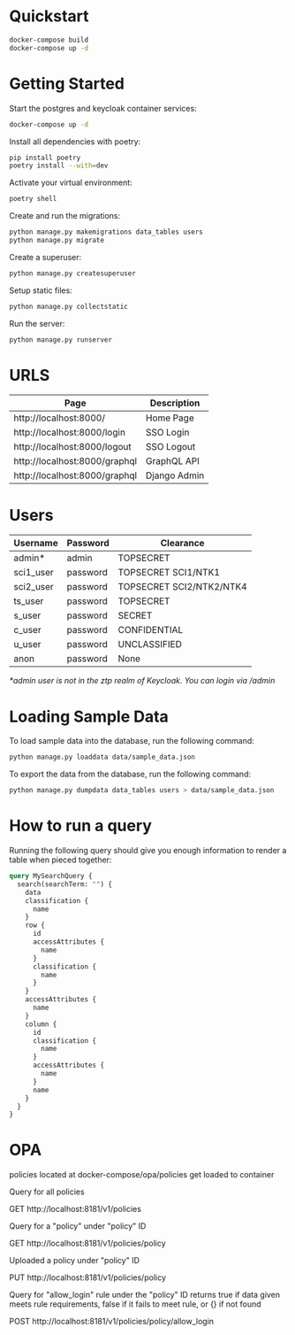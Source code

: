 # Quickstart

```bash
docker-compose build
docker-compose up -d
```

# Getting Started

Start the postgres and keycloak container services:

```bash
docker-compose up -d
```

Install all dependencies with poetry:

```bash
pip install poetry
poetry install --with=dev
```

Activate your virtual environment:

```bash
poetry shell
```

Create and run the migrations:

```bash
python manage.py makemigrations data_tables users
python manage.py migrate
```

Create a superuser:

```bash
python manage.py createsuperuser
```

Setup static files:

```bash
python manage.py collectstatic
```

Run the server:

```bash
python manage.py runserver
```

# URLS

Page | Description
---|---
http://localhost:8000/ | Home Page
http://localhost:8000/login | SSO Login
http://localhost:8000/logout | SSO Logout
http://localhost:8000/graphql | GraphQL API
http://localhost:8000/graphql | Django Admin

# Users

Username | Password | Clearance
---|---|---
admin* | admin | TOPSECRET
sci1_user | password | TOPSECRET SCI1/NTK1
sci2_user | password | TOPSECRET SCI2/NTK2/NTK4
ts_user | password | TOPSECRET
s_user | password | SECRET
c_user | password | CONFIDENTIAL
u_user | password | UNCLASSIFIED
anon | password | None

*\*admin user is not in the ztp realm of Keycloak. You can login via /admin*

# Loading Sample Data

To load sample data into the database, run the following command:

```bash
python manage.py loaddata data/sample_data.json
```

To export the data from the database, run the following command:

```bash
python manage.py dumpdata data_tables users > data/sample_data.json
```

# How to run a query

Running the following query should give you enough information to render a table when pieced together:

```graphql
query MySearchQuery {
  search(searchTerm: "") {
    data
    classification {
      name
    }
    row {
      id
      accessAttributes {
        name
      }
      classification {
        name
      }
    }
    accessAttributes {
      name
    }
    column {
      id
      classification {
        name
      }
      accessAttributes {
        name
      }
      name
    }
  }
}
```

# OPA
policies located at docker-compose/opa/policies get loaded to container

Query for all policies

GET http://localhost:8181/v1/policies

Query for a "policy" under "policy" ID

GET http://localhost:8181/v1/policies/policy

Uploaded a policy under "policy" ID

PUT http://localhost:8181/v1/policies/policy

Query for "allow_login" rule under the "policy" ID returns true if data given meets rule requirements, false if it fails to meet rule, or {} if not found

POST http://localhost:8181/v1/policies/policy/allow_login
